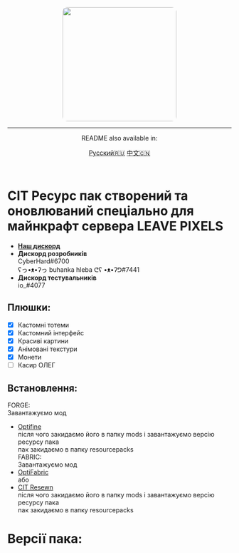<p align="center">
  <img width="256" style="border-radius:10px;" height="256" src="https://cdn.discordapp.com/attachments/878572209164148786/965194770592968714/IMG_20220416_172427.jpg">
<hr/>
<p align="center">README also available in:</p>
<div align="center">
  
  <a href="https://github.com/CyberHard/Leave-Pixels-Pack/blob/main/README.md">Русский🇷🇺</a>
  <a href="https://github.com/Podrum/PodrumLegacy/blob/main/languages/README_CH.md">中文🇨🇳</a>
  
 </div>
<br>

# CIT Ресурс пак створений та оновлюваний спеціально для майнкрафт сервера LEAVE PIXELS
- [**Наш дискорд**](https://discord.gg/ddRwQn2y9k)
- **Дискорд розробників**    
  CyberHard#6700    
  ʕっ•ᴥ•ʔっ buhanka hleba ᕦʕ •ᴥ•ʔᕤ#7441
- **Дискорд тестувальників**    
  io_#4077


## Плюшки:
 - [x] Кастомні тотеми
 - [x] Кастомний інтерфейс
 - [x] Красиві картини
 - [x] Анімовані текстури
 - [x] Монети
 - [ ] Касир ОЛЕГ

## Встановлення:
FORGE:    
Завантажуємо мод    
- [Optifine](https://optifine.net/downloads)    
  після чого закидаємо його в папку mods і завантажуємо версію ресурсу пака    
  пак закидаємо в папку resourcepacks    
FABRIC:    
Завантажуємо мод    
- [OptiFabric](https://www.curseforge.com/minecraft/mc-mods/optifabric/files)    
або
- [CIT Resewn](https://www.curseforge.com/minecraft/mc-mods/cit-resewn)    
після чого закидаємо його в папку mods і завантажуємо версію ресурсу пака    
  пак закидаємо в папку resourcepacks

# Версії пака:    

 
